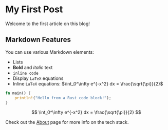 # My First Post

Welcome to the first article on this blog!

## Markdown Features

You can use various Markdown elements:

* Lists
* **Bold** and *italic* text
* `inline code`
* Display `LaTeX` equations
* Inline `LaTeX` equations: $\int_0^\infty e^{-x^2} dx = \frac{\sqrt{\pi}}{2}$

```rust
fn main() {
    println!("Hello from a Rust code block!");
}
```
$$
\int_0^\infty e^{-x^2} dx = \frac{\sqrt{\pi}}{2}
$$

Check out the [About](/articles/about) page for more info on the tech stack.